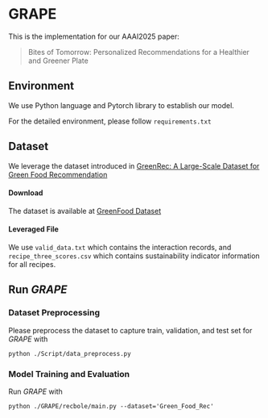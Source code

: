 # GRAPE
This is the implementation for our AAAI2025 paper:
> Bites of Tomorrow: Personalized Recommendations for a Healthier and Greener Plate

## Environment
We use Python language and Pytorch library to establish our model. 

For the detailed environment, please follow `requirements.txt`

## Dataset
We leverage the dataset introduced in [GreenRec: A Large-Scale Dataset for Green Food Recommendation](https://dl.acm.org/doi/abs/10.1145/3589335.3651516)
#### Download
The dataset is available at
[GreenFood Dataset](https://drive.google.com/drive/folders/11cdceu3Z2e-3NKzEVI6qoU63lZFxTo8Y?usp=sharing625)

#### Leveraged File
We use `valid_data.txt` which contains the interaction records, and `recipe_three_scores.csv` which contains sustainability indicator information for all recipes.

## Run *GRAPE*
### Dataset Preprocessing
Please preprocess the dataset to capture train, validation, and test set for *GRAPE* with
```
python ./Script/data_preprocess.py
```
### Model Training and Evaluation
Run *GRAPE* with 
```
python ./GRAPE/recbole/main.py --dataset='Green_Food_Rec'
```
